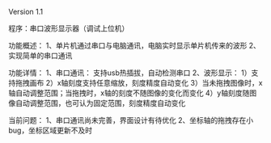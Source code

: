 Version 1.1

程序：串口波形显示器（调试上位机）

功能概述：
  1、单片机通过串口与电脑通讯，电脑实时显示单片机传来的波形
  2、实现简单的串口通讯

功能详情：
  1、串口通讯：
    支持usb热插拔，自动检测串口
  2、波形显示：
    1）支持拖拽画布
    2）x轴刻度支持任意缩放，刻度精度自动变化
    3）当未拖拽图像时，x轴自动调整范围；当拖拽时，x轴的刻度不随图像的变化而变化
    4）y轴刻度随图像自动调整范围，也可认为固定范围，刻度精度自动变化

当前问题：
  1、串口通讯尚未完善，界面设计有待优化
  2、坐标轴的拖拽存在小bug，坐标区域更新不及时
  
    
